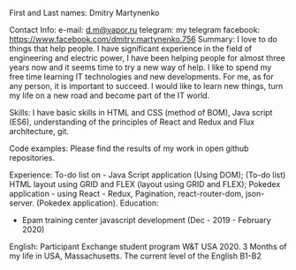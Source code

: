 First and Last names:
Dmitry Martynenko

Contact Info:
e-mail: d.m@vapor.ru 
telegram: my telegram
facebook: https://www.facebook.com/dmitry.martynenko.756
Summary:
I love to do things that help people. I have significant experience in the field of engineering and electric power,
I have been helping people for almost three years now and it seems time to try a new way of help. 
I like to spend my free time learning IT technologies and new developments. 
For me, as for any person, it is important to succeed. I would like to learn new things, 
turn my life on a new road and become part of the IT world.

Skills: 
I have basic skills in HTML and CSS (method of BOM), Java script (ES6), understanding of the principles of React and Redux and Flux architecture, git.

Code examples:
Please find the results of my work in open github repositories.

Experience:
To-do list on - Java Script application (Using DOM);
(To-do list)
HTML layout using GRID and FLEX
(layout using GRID and FLEX);
Pokedex application - using React - Redux, Pagination, react-router-dom, json-server.
(Pokedex application).
Education:
- Epam training center javascript development (Dec - 2019 - February 2020)

English:
Participant Exchange student program W&T USA 2020. 3 Months of my life in USA, Massachusetts. 
The current level of the English B1-B2